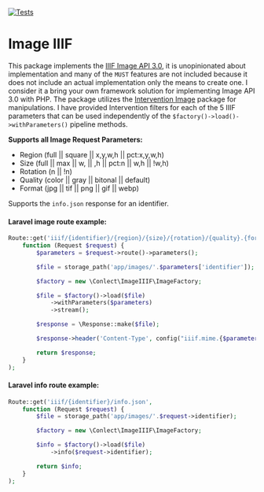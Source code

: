 [![Tests](https://github.com/conlect/image-iiif/actions/workflows/run-tests.yml/badge.svg?branch=main)](https://github.com/conlect/image-iiif/actions/workflows/run-tests.yml)

# Image IIIF

This package implements the [IIIF Image API 3.0](https://iiif.io/api/image/3.0/), it is unopinionated about implementation and many of the `MUST` features are not included because it does not include an actual implementation only the means to create one. I consider it a bring your own framework solution for implementing Image API 3.0 with PHP. The package utilizes the [Intervention Image](http://image.intervention.io/) package for manipulations. I have provided Intervention filters for each of the 5 IIIF parameters that can be used independently of the `$factory()->load()->withParameters()` pipeline methods.

**Supports all Image Request Parameters:**
- Region (full || square || x,y,w,h || pct:x,y,w,h)
- Size (full || max || w, || ,h || pct:n || w,h || !w,h)
- Rotation (n || !n)
- Quality (color || gray || bitonal || default)
- Format (jpg || tif || png || gif || webp)

Supports the `info.json` response for an identifier.


#### Laravel image route example:

```php
Route::get('iiif/{identifier}/{region}/{size}/{rotation}/{quality}.{format}',
    function (Request $request) {
        $parameters = $request->route()->parameters();

        $file = storage_path('app/images/'.$parameters['identifier']);

        $factory = new \Conlect\ImageIIIF\ImageFactory;

        $file = $factory()->load($file)
            ->withParameters($parameters)
            ->stream();

        $response = \Response::make($file);

        $response->header('Content-Type', config("iiif.mime.{$parameters['format']}"));

        return $response;
    }
);

```

#### Laravel info route example:

```php
Route::get('iiif/{identifier}/info.json',
    function (Request $request) {
        $file = storage_path('app/images/'.$request->identifier);

        $factory = new \Conlect\ImageIIIF\ImageFactory;

        $info = $factory()->load($file)
            ->info($request->identifier);

        return $info;
    }
);
```
